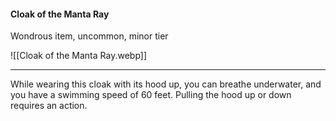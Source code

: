 #### Cloak of the Manta Ray

Wondrous item, uncommon, minor tier

![[Cloak of the Manta Ray.webp]]

---

While wearing this cloak with its hood up, you can breathe underwater, and you have a swimming speed of 60 feet. Pulling the hood up or down requires an action.